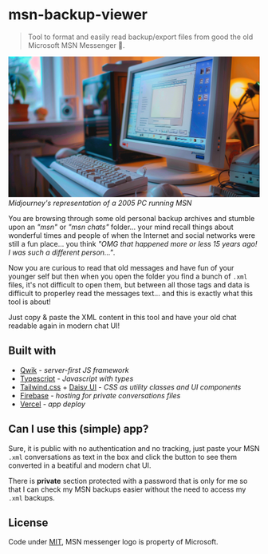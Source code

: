 # msn-backup-viewer

> Tool to format and easily read backup/export files from good the old Microsoft MSN Messenger 👴.

![Midjourney's representation of a 2005 PC running MSN](/poster.webp)
_Midjourney's representation of a 2005 PC running MSN_

You are browsing through some old personal backup archives and stumble upon an _"msn"_ or _"msn chats"_ folder... your mind recall things about wonderful times and people of when the Internet and social networks were still a fun place... you think _"OMG that happened more or less 15 years ago! I was such a different person..."_.

Now you are curious to read that old messages and have fun of your younger self but then when you open the folder you find a bunch of `.xml` files, it's not difficult to open them, but between all those tags and data is difficult to properley read the messages text... and this is exactly what this tool is about!

Just copy & paste the XML content in this tool and have your old chat readable again in modern chat UI!

## Built with

- [Qwik](https://qwik.dev/) - _server-first JS framework_
- [Typescript](https://www.typescriptlang.org/) - _Javascript with types_
- [Tailwind.css](https://tailwindcss.com/) + [Daisy UI](https://daisyui.com/) - _CSS as utility classes and UI components_
- [Firebase](https://firebase.google.com/) - _hosting for private conversations files_
- [Vercel](https://vercel.com/) - _app deploy_

## Can I use this (simple) app?

Sure, it is public with no authentication and no tracking, just paste your MSN `.xml` conversations as text in the box and click the button to see them converted in a beatiful and modern chat UI.

There is **private** section protected with a password that is only for me so that I can check my MSN backups easier without the need to access my `.xml` backups.

## License

Code under [MIT](LICENSE), MSN messenger logo is property of Microsoft.
